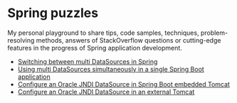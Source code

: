 # Spring puzzles

My personal playground to share tips, code samples, techniques, problem-resolving methods, answers of StackOverflow questions or cutting-edge features in the progress of Spring application development.

* [Switching between multi DataSources in Spring](./jdbc-ds-vanilla/GUIDE.md)
* [Using multi DataSources simultaneously in a single Spring Boot application](./multi-ds/GUIDE.md)
* [Configure an Oracle JNDI DataSource in Spring Boot embedded Tomcat](./oracle-jndi-ds-jar/GUIDE.md)
* [Configure an Oracle JNDI DataSource in an external Tomcat](./oracle-jndi-ds-war/GUIDE.md)

